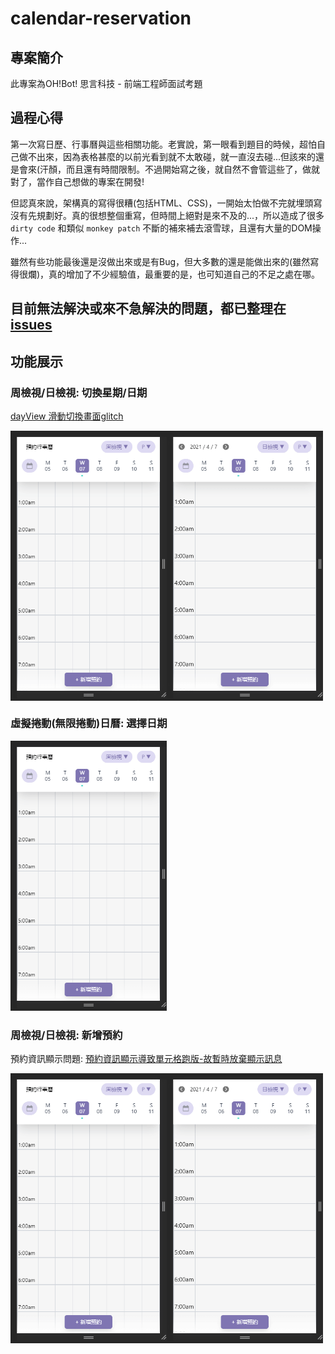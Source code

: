 # calendar-reservation

## 專案簡介
此專案為OH!Bot! 思言科技 - 前端工程師面試考題

## 過程心得
第一次寫日歷、行事曆與這些相關功能。老實說，第一眼看到題目的時候，超怕自己做不出來，因為表格甚麼的以前光看到就不太敢碰，就一直沒去碰...但該來的還是會來(汗顏，而且還有時間限制。不過開始寫之後，就自然不會管這些了，做就對了，當作自己想做的專案在開發!  

但認真來說，架構真的寫得很糟(包括HTML、CSS)，一開始太怕做不完就埋頭寫沒有先規劃好。真的很想整個重寫，但時間上絕對是來不及的...，所以造成了很多 `dirty code` 和類似 `monkey patch` 不斷的補來補去滾雪球，且還有大量的DOM操作...

雖然有些功能最後還是沒做出來或是有Bug，但大多數的還是能做出來的(雖然寫得很爛)，真的增加了不少經驗值，最重要的是，也可知道自己的不足之處在哪。

## 目前無法解決或來不急解決的問題，都已整理在 [issues](https://github.com/Proladon/Calendar-reservation/issues)

## 功能展示

### 周檢視/日檢視: 切換星期/日期
[dayView 滑動切換畫面glitch](https://github.com/Proladon/Calendar-reservation/issues/5)
<div style="display: flex; flex-wrap: wrap;">
  <img src="https://github.com/Proladon/Calendar-reservation/blob/main/demo_gif/week_scroll.gif" width="250"/>
  <img src="https://github.com/Proladon/Calendar-reservation/blob/main/demo_gif/day_scroll.gif" width="250"/>
</div>

### 虛擬捲動(無限捲動)日曆: 選擇日期
<img src="https://github.com/Proladon/Calendar-reservation/blob/main/demo_gif/select_date.gif" width="250"/>

### 周檢視/日檢視: 新增預約
預約資訊顯示問題: [預約資訊顯示導致單元格跑版-故暫時放棄顯示訊息](https://github.com/Proladon/Calendar-reservation/issues/9)
<div style="display: flex; flex-wrap: wrap;">
  <img src="https://github.com/Proladon/Calendar-reservation/blob/main/demo_gif/week_reservation.gif" width="250"/>
  <img src="https://github.com/Proladon/Calendar-reservation/blob/main/demo_gif/day_reservation.gif" width="250"/>
</div>
